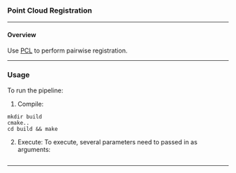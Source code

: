 ### Point Cloud Registration
-------------------------------
#### Overview
Use [PCL](http://pointclouds.org/) to perform pairwise registration.

-------------------------------
### Usage
To run the pipeline: <br>
1. Compile:
```
mkdir build
cmake..
cd build && make
```
2. Execute: 
To execute, several parameters need to passed in as arguments:
```
```

-------------------------------
